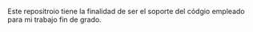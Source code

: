 Este repositroio tiene la finalidad de ser el soporte del códgio empleado para mi trabajo fin de grado.
